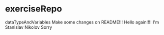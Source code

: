 # exerciseRepo
dataTypeAndVariables
Make some changes on README!!!
Hello again!!!!
I'm Stanislav Nikolov
Sorry
